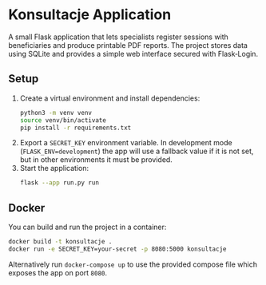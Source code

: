 # Konsultacje Application

A small Flask application that lets specialists register sessions with beneficiaries and produce printable PDF reports. The project stores data using SQLite and provides a simple web interface secured with Flask‑Login.

## Setup

1. Create a virtual environment and install dependencies:
   ```bash
   python3 -m venv venv
   source venv/bin/activate
   pip install -r requirements.txt
   ```
2. Export a `SECRET_KEY` environment variable. In development mode (`FLASK_ENV=development`) the app will use a fallback value if it is not set, but in other environments it must be provided.
3. Start the application:
   ```bash
   flask --app run.py run
   ```

## Docker

You can build and run the project in a container:

```bash
docker build -t konsultacje .
docker run -e SECRET_KEY=your-secret -p 8080:5000 konsultacje
```

Alternatively run `docker-compose up` to use the provided compose file which exposes the app on port `8080`.
